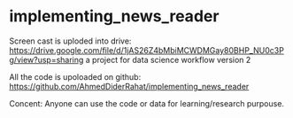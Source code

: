 # implementing_news_reader

Screen cast is uploded into drive: https://drive.google.com/file/d/1jAS26Z4bMbiMCWDMGay80BHP_NU0c3Pg/view?usp=sharing
a project for data science workflow version 2

All the code is upoloaded on github: https://github.com/AhmedDiderRahat/implementing_news_reader 

Concent: Anyone can use the code or data for learning/research purpouse. 


